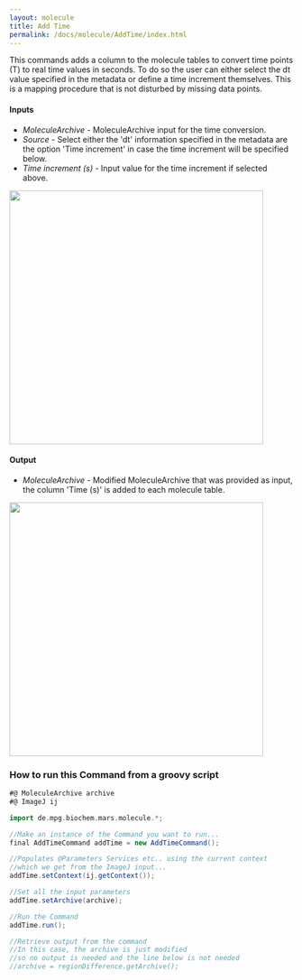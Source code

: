 ```yaml
---
layout: molecule
title: Add Time
permalink: /docs/molecule/AddTime/index.html
---
```


This commands adds a column to the molecule tables to convert time points (T) to real time values in seconds. To do so the user can either select the dt value specified in the metadata or define a time increment themselves. This is a mapping procedure that is not disturbed by missing data points.

#### Inputs

* *MoleculeArchive* - MoleculeArchive input for the time conversion.
* *Source* - Select either the 'dt' information specified in the metadata are the option 'Time increment' in case the time increment will be specified below.
* *Time increment (s)* - Input value for the time increment if selected above.

<img align='center' src='{{site.baseurl}}/docs/molecule/img/img2.png' width='450' />


#### Output
* *MoleculeArchive* - Modified MoleculeArchive that was provided as input, the column 'Time (s)' is added to each molecule table.

<img align='center' src='{{site.baseurl}}/docs/molecule/img/img3.png' width='450' />


### How to run this Command from a groovy script

```groovy
#@ MoleculeArchive archive
#@ ImageJ ij

import de.mpg.biochem.mars.molecule.*;

//Make an instance of the Command you want to run...
final AddTimeCommand addTime = new AddTimeCommand();

//Populates @Parameters Services etc.. using the current context
//which we get from the ImageJ input...
addTime.setContext(ij.getContext());

//Set all the input parameters
addTime.setArchive(archive);

//Run the Command
addTime.run();

//Retrieve output from the command
//In this case, the archive is just modified
//so no output is needed and the line below is not needed
//archive = regionDifference.getArchive();
```
